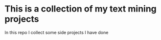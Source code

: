 # This is a collection of my text mining projects
In this repo I collect some side projects I have done
